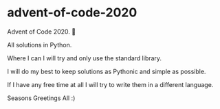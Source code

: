 # advent-of-code-2020
Advent of Code 2020. 🎄

All solutions in Python. 

Where I can I will try and only use the standard library. 

I will do my best to keep solutions as Pythonic and simple as possible.

If I have any free time at all I will try to write them in a different language.

Seasons Greetings All :) 
